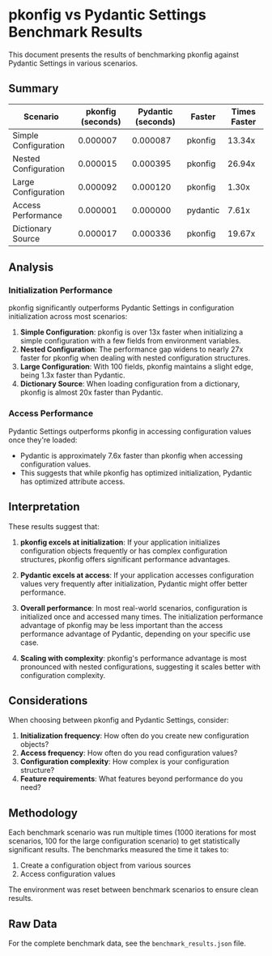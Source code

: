 # pkonfig vs Pydantic Settings Benchmark Results

This document presents the results of benchmarking pkonfig against Pydantic Settings in various scenarios.

## Summary

| Scenario | pkonfig (seconds) | Pydantic (seconds) | Faster | Times Faster |
|----------|-------------------|-------------------|--------|--------------|
| Simple Configuration | 0.000007 | 0.000087 | pkonfig | 13.34x |
| Nested Configuration | 0.000015 | 0.000395 | pkonfig | 26.94x |
| Large Configuration | 0.000092 | 0.000120 | pkonfig | 1.30x |
| Access Performance | 0.000001 | 0.000000 | pydantic | 7.61x |
| Dictionary Source | 0.000017 | 0.000336 | pkonfig | 19.67x |

## Analysis

### Initialization Performance

pkonfig significantly outperforms Pydantic Settings in configuration initialization across most scenarios:

1. **Simple Configuration**: pkonfig is over 13x faster when initializing a simple configuration with a few fields from environment variables.
2. **Nested Configuration**: The performance gap widens to nearly 27x faster for pkonfig when dealing with nested configuration structures.
3. **Large Configuration**: With 100 fields, pkonfig maintains a slight edge, being 1.3x faster than Pydantic.
4. **Dictionary Source**: When loading configuration from a dictionary, pkonfig is almost 20x faster than Pydantic.

### Access Performance

Pydantic Settings outperforms pkonfig in accessing configuration values once they're loaded:

- Pydantic is approximately 7.6x faster than pkonfig when accessing configuration values.
- This suggests that while pkonfig has optimized initialization, Pydantic has optimized attribute access.

## Interpretation

These results suggest that:

1. **pkonfig excels at initialization**: If your application initializes configuration objects frequently or has complex configuration structures, pkonfig offers significant performance advantages.

2. **Pydantic excels at access**: If your application accesses configuration values very frequently after initialization, Pydantic might offer better performance.

3. **Overall performance**: In most real-world scenarios, configuration is initialized once and accessed many times. The initialization performance advantage of pkonfig may be less important than the access performance advantage of Pydantic, depending on your specific use case.

4. **Scaling with complexity**: pkonfig's performance advantage is most pronounced with nested configurations, suggesting it scales better with configuration complexity.

## Considerations

When choosing between pkonfig and Pydantic Settings, consider:

1. **Initialization frequency**: How often do you create new configuration objects?
2. **Access frequency**: How often do you read configuration values?
3. **Configuration complexity**: How complex is your configuration structure?
4. **Feature requirements**: What features beyond performance do you need?

## Methodology

Each benchmark scenario was run multiple times (1000 iterations for most scenarios, 100 for the large configuration scenario) to get statistically significant results. The benchmarks measured the time it takes to:

1. Create a configuration object from various sources
2. Access configuration values

The environment was reset between benchmark scenarios to ensure clean results.

## Raw Data

For the complete benchmark data, see the `benchmark_results.json` file.